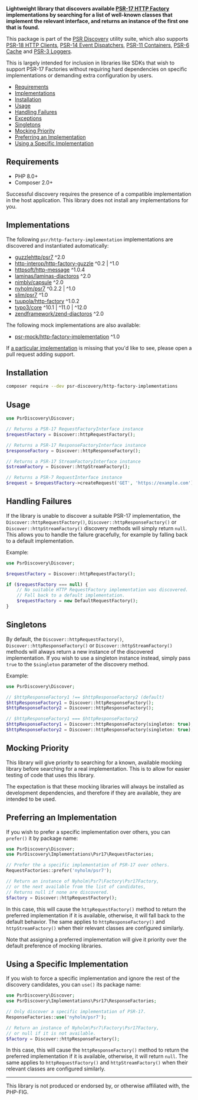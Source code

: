 **Lightweight library that discovers available [PSR-17 HTTP Factory](https://www.php-fig.org/psr/psr-17/) implementations by searching for a list of well-known classes that implement the relevant interface, and returns an instance of the first one that is found.**

This package is part of the [PSR Discovery](https://github.com/psr-discovery) utility suite, which also supports [PSR-18 HTTP Clients](https://github.com/psr-discovery/http-client-implementations), [PSR-14 Event Dispatchers](https://github.com/psr-discovery/event-dispatcher-implementations), [PSR-11 Containers](https://github.com/psr-discovery/container-implementations), [PSR-6 Cache](https://github.com/psr-discovery/cache-implementations) and [PSR-3 Loggers](https://github.com/psr-discovery/log-implementations).

This is largely intended for inclusion in libraries like SDKs that wish to support PSR-17 Factories without requiring hard dependencies on specific implementations or demanding extra configuration by users.

-   [Requirements](#requirements)
-   [Implementations](#implementations)
-   [Installation](#installation)
-   [Usage](#usage)
-   [Handling Failures](#handling-failures)
-   [Exceptions](#exceptions)
-   [Singletons](#singletons)
-   [Mocking Priority](#mocking-priority)
-   [Preferring an Implementation](#preferring-an-implementation)
-   [Using a Specific Implementation](#using-a-specific-implementation)

## Requirements

-   PHP 8.0+
-   Composer 2.0+

Successful discovery requires the presence of a compatible implementation in the host application. This library does not install any implementations for you.

## Implementations

The following `psr/http-factory-implementation` implementations are discovered and instantiated automatically:

-   [guzzlehttp/psr7](https://github.com/guzzle/psr7) ^2.0
-   [http-interop/http-factory-guzzle](https://github.com/http-interop/http-factory-guzzle) ^0.2 | ^1.0
-   [httpsoft/http-message](https://github.com/httpsoft/http-message) ^1.0.4
-   [laminas/laminas-diactoros](https://github.com/laminas/laminas-diactoros) ^2.0
-   [nimbly/capsule](https://github.com/nimbly/Capsule) ^2.0
-   [nyholm/psr7](https://github.com/Nyholm/psr7) ^0.2.2 | ^1.0
-   [slim/psr7](https://github.com/slimphp/Slim-Psr7) ^1.0
-   [tuupola/http-factory](https://github.com/tuupola/http-factory) ^1.0.2
-   [typo3/core](https://github.com/TYPO3-CMS/core) ^10.1 | ^11.0 | ^12.0
-   [zendframework/zend-diactoros](https://github.com/zendframework/zend-diactoros) ^2.0

The following mock implementations are also available:

-   [psr-mock/http-factory-implementation](https://github.com/psr-mock/http-factory-implementation) ^1.0

If [a particular implementation](https://packagist.org/providers/psr/http-factory-implementation) is missing that you'd like to see, please open a pull request adding support.

## Installation

```bash
composer require --dev psr-discovery/http-factory-implementations
```

## Usage

```php
use PsrDiscovery\Discover;

// Returns a PSR-17 RequestFactoryInterface instance
$requestFactory = Discover::httpRequestFactory();

// Returns a PSR-17 ResponseFactoryInterface instance
$responseFactory = Discover::httpResponseFactory();

// Returns a PSR-17 StreamFactoryInterface instance
$streamFactory = Discover::httpStreamFactory();

// Returns a PSR-7 RequestInterface instance
$request = $requestFactory->createRequest('GET', 'https://example.com');
```

## Handling Failures

If the library is unable to discover a suitable PSR-17 implementation, the `Discover::httpRequestFactory()`, `Discover::httpResponseFactory()` or `Discover::httpStreamFactory()` discovery methods will simply return `null`. This allows you to handle the failure gracefully, for example by falling back to a default implementation.

Example:

```php
use PsrDiscovery\Discover;

$requestFactory = Discover::httpRequestFactory();

if ($requestFactory === null) {
    // No suitable HTTP RequestFactory implementation was discovered.
    // Fall back to a default implementation.
    $requestFactory = new DefaultRequestFactory();
}
```

## Singletons

By default, the `Discover::httpRequestFactory()`, `Discover::httpResponseFactory()` or `Discover::httpStreamFactory()` methods will always return a new instance of the discovered implementation. If you wish to use a singleton instance instead, simply pass `true` to the `$singleton` parameter of the discovery method.

Example:

```php
use PsrDiscovery\Discover;

// $httpResponseFactory1 !== $httpResponseFactory2 (default)
$httpResponseFactory1 = Discover::httpResponseFactory();
$httpResponseFactory2 = Discover::httpResponseFactory();

// $httpResponseFactory1 === $httpResponseFactory2
$httpResponseFactory1 = Discover::httpResponseFactory(singleton: true);
$httpResponseFactory2 = Discover::httpResponseFactory(singleton: true);
```

## Mocking Priority

This library will give priority to searching for a known, available mocking library before searching for a real implementation. This is to allow for easier testing of code that uses this library.

The expectation is that these mocking libraries will always be installed as development dependencies, and therefore if they are available, they are intended to be used.

## Preferring an Implementation

If you wish to prefer a specific implementation over others, you can `prefer()` it by package name:

```php
use PsrDiscovery\Discover;
use PsrDiscovery\Implementations\Psr17\RequestFactories;

// Prefer the a specific implementation of PSR-17 over others.
RequestFactories::prefer('nyholm/psr7');

// Return an instance of Nyholm\Psr7\Factory\Psr17Factory,
// or the next available from the list of candidates,
// Returns null if none are discovered.
$factory = Discover::httpRequestFactory();
```

In this case, this will cause the `httpRequestFactory()` method to return the preferred implementation if it is available, otherwise, it will fall back to the default behavior. The same applies to `httpResponseFactory()` and `httpStreamFactory()` when their relevant classes are configured similarly.

Note that assigning a preferred implementation will give it priority over the default preference of mocking libraries.

## Using a Specific Implementation

If you wish to force a specific implementation and ignore the rest of the discovery candidates, you can `use()` its package name:

```php
use PsrDiscovery\Discover;
use PsrDiscovery\Implementations\Psr17\ResponseFactories;

// Only discover a specific implementation of PSR-17.
ResponseFactories::use('nyholm/psr7');

// Return an instance of Nyholm\Psr7\Factory\Psr17Factory,
// or null if it is not available.
$factory = Discover::httpResponseFactory();
```

In this case, this will cause the `httpResponseFactory()` method to return the preferred implementation if it is available, otherwise, it will return `null`. The same applies to `httpRequestFactory()` and `httpStreamFactory()` when their relevant classes are configured similarly.

---

This library is not produced or endorsed by, or otherwise affiliated with, the PHP-FIG.
